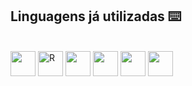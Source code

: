 
 ## Linguagens já utilizadas ⌨️

<div style="display: inline_block"><br>
  <img align="center" alt="" height="40" width="40" src="https://upload.wikimedia.org/wikipedia/commons/thumb/1/18/C_Programming_Language.svg/1853px-C_Programming_Language.svg.png">
  <img align="center" alt="R" height="40" width="40" src="https://encrypted-tbn0.gstatic.com/images?q=tbn:ANd9GcQvcHVqsQ15y6_ninPdSYN67rfk8ih45MU3ONCe-lsX-4Ox0IZeLKrkqivMWPvyFS0bEgM&usqp=CAU">
  <img align="center" alt="" height="40" width="40" src="https://storage.googleapis.com/qvault-webapp-dynamic-assets/course_assets/zjjcJKZ.png">
  <img align="center" alt="" height="40" width="40" src="">
  <img align="center" alt="" height="40" width="40" src="">
  <img align="center" alt="" height="40" width="40" src="">
</div>
